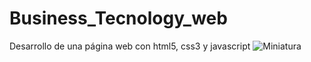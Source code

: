# Business_Tecnology_web
 Desarrollo de una página web con html5, css3 y javascript
![Miniatura](https://user-images.githubusercontent.com/79062163/136498180-aae332e6-7d09-4931-bd83-9326737b16e1.jpg)
